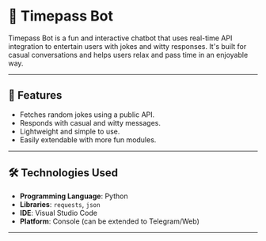 # 🤖 Timepass Bot

Timepass Bot is a fun and interactive chatbot that uses real-time API integration to entertain users with jokes and witty responses. It's built for casual conversations and helps users relax and pass time in an enjoyable way.

---

## 📌 Features

- Fetches random jokes using a public API.
- Responds with casual and witty messages.
- Lightweight and simple to use.
- Easily extendable with more fun modules.

---

## 🛠️ Technologies Used

- **Programming Language**: Python  
- **Libraries**: `requests`, `json`  
- **IDE**: Visual Studio Code  
- **Platform**: Console (can be extended to Telegram/Web)

---
